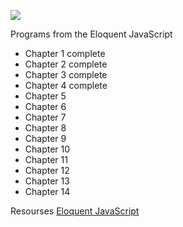 

![](http://eloquentjavascript.net/img/cover.png)

Programs from the Eloquent JavaScript
- Chapter 1 complete
- Chapter 2 complete
- Chapter 3 complete
- Chapter 4 complete
- Chapter 5
- Chapter 6
- Chapter 7
- Chapter 8
- Chapter 9
- Chapter 10
- Chapter 11
- Chapter 12
- Chapter 13
- Chapter 14

Resourses
[Eloquent JavaScript](http://eloquentjavascript.net/)
